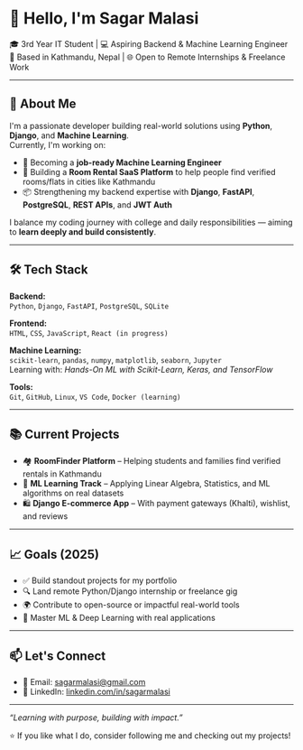 # 👋 Hello, I'm Sagar Malasi

🎓 3rd Year IT Student | 💻 Aspiring Backend & Machine Learning Engineer  
📍 Based in Kathmandu, Nepal | 🌐 Open to Remote Internships & Freelance Work

---

## 🚀 About Me

I'm a passionate developer building real-world solutions using **Python**, **Django**, and **Machine Learning**.  
Currently, I'm working on:

- 🧠 Becoming a **job-ready Machine Learning Engineer**
- 🔧 Building a **Room Rental SaaS Platform** to help people find verified rooms/flats in cities like Kathmandu
- 📦 Strengthening my backend expertise with **Django**, **FastAPI**, **PostgreSQL**, **REST APIs**, and **JWT Auth**

I balance my coding journey with college and daily responsibilities — aiming to **learn deeply and build consistently**.

---

## 🛠️ Tech Stack

**Backend:**  
`Python`, `Django`, `FastAPI`, `PostgreSQL`, `SQLite`  

**Frontend:**  
`HTML`, `CSS`, `JavaScript`, `React (in progress)`

**Machine Learning:**  
`scikit-learn`, `pandas`, `numpy`, `matplotlib`, `seaborn`, `Jupyter`  
Learning with: _Hands-On ML with Scikit-Learn, Keras, and TensorFlow_

**Tools:**  
`Git`, `GitHub`, `Linux`, `VS Code`, `Docker (learning)`

---

## 📚 Current Projects

- 🏘️ **RoomFinder Platform** – Helping students and families find verified rentals in Kathmandu  
- 🧠 **ML Learning Track** – Applying Linear Algebra, Statistics, and ML algorithms on real datasets  
- 🛍️ **Django E-commerce App** – With payment gateways (Khalti), wishlist, and reviews

---

## 📈 Goals (2025)

- ✅ Build standout projects for my portfolio  
- 🔍 Land remote Python/Django internship or freelance gig  
- 🌍 Contribute to open-source or impactful real-world tools  
- 🧠 Master ML & Deep Learning with real applications

---

## 📫 Let's Connect

- 📧 Email: [sagarmalasi@gmail.com](mailto:sagarmalasi@gmail.com)  
- 💼 LinkedIn: [linkedin.com/in/sagarmalasi](https://linkedin.com/in/sagarmalasi)  


---

_“Learning with purpose, building with impact.”_

⭐️ If you like what I do, consider following me and checking out my projects!
